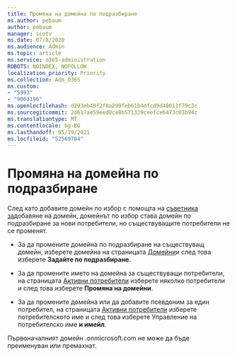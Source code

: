```yaml
---
title: Промяна на домейна по подразбиране
ms.author: pebaum
author: pebaum
manager: scotv
ms.date: 07/8/2020
ms.audience: Admin
ms.topic: article
ms.service: o365-administration
ROBOTS: NOINDEX, NOFOLLOW
localization_priority: Priority
ms.collection: Adm_O365
ms.custom:
- "5993"
- "9003196"
ms.openlocfilehash: d293eb49f2f8a299feb61b4dfcd9d48011f79c3c
ms.sourcegitcommit: 2d617ae59eed0ce8b571339ceefce6473c03b94c
ms.translationtype: MT
ms.contentlocale: bg-BG
ms.lasthandoff: 05/19/2021
ms.locfileid: "52569784"
---
```

# <a name="change-default-domain"></a>Промяна на домейна по подразбиране

След като добавите домейн по избор с помощта на [съветника за](https://admin.microsoft.com/Adminportal#/Domains/Wizard)добавяне на домейн, домейнът по избор става домейн по подразбиране за нови потребители, но съществуващите потребители не се променят.

- За да промените домейна по подразбиране на съществуващ домейн, изберете домейна на страницата [Домейни](https://admin.microsoft.com/Adminportal/Home#/Domains)и след това изберете **Задайте по подразбиране**.

- За да промените името на домейна за съществуващи потребители, на страницата [Активни потребители](https://admin.microsoft.com/Adminportal/Home#/users) изберете няколко потребители и след това изберете **Промяна на домейни**.

- За да промените домейна или да добавите псевдоним за един потребител, на страницата [Активни потребители](https://admin.microsoft.com/Adminportal/Home#/users) изберете потребителското име и след това изберете Управление на потребителско име  **и имейл**.

Първоначалният домейн .onmicrosoft.com не може да бъде преименуван или премахнат.